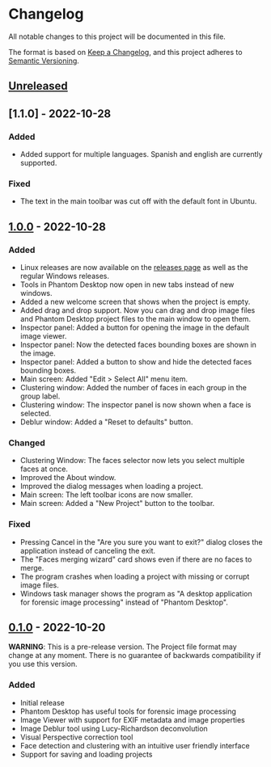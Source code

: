 # Changelog
All notable changes to this project will be documented in this file.

The format is based on [Keep a Changelog](https://keepachangelog.com/en/1.0.0/),
and this project adheres to [Semantic Versioning](https://semver.org/spec/v2.0.0.html).

## [Unreleased]

## [1.1.0] - 2022-10-28

### Added

- Added support for multiple languages. Spanish and english are currently supported.

### Fixed

- The text in the main toolbar was cut off with the default font in Ubuntu.

## [1.0.0] - 2022-10-28

### Added

- Linux releases are now available on the [releases page](https://github.com/jhm-ciberman/phantom-desktop/releases) as well as the regular Windows releases.
- Tools in Phantom Desktop now open in new tabs instead of new windows.
- Added a new welcome screen that shows when the project is empty.
- Added drag and drop support. Now you can drag and drop image files and Phantom Desktop project files to the main window to open them.
- Inspector panel: Added a button for opening the image in the default image viewer.
- Inspector panel: Now the detected faces bounding boxes are shown in the image.
- Inspector panel: Added a button to show and hide the detected faces bounding boxes.
- Main screen: Added "Edit > Select All" menu item.
- Clustering window: Added the number of faces in each group in the group label.
- Clustering window: The inspector panel is now shown when a face is selected.
- Deblur window: Added a "Reset to defaults" button.

### Changed

- Clustering Window: The faces selector now lets you select multiple faces at once.
- Improved the About window.
- Improved the dialog messages when loading a project.
- Main screen: The left toolbar icons are now smaller.
- Main screen: Added a "New Project" button to the toolbar.

### Fixed

- Pressing Cancel in the "Are you sure you want to exit?" dialog closes the application instead of canceling the exit.
- The "Faces merging wizard" card shows even if there are no faces to merge.
- The program crashes when loading a project with missing or corrupt image files.
- Windows task manager shows the program as "A desktop application for forensic image processing" instead of "Phantom Desktop".

## [0.1.0] - 2022-10-20

**WARNING**: This is a pre-release version. The Project file format may change 
at any moment. There is no guarantee of backwards compatibility if you use this
version.

### Added

- Initial release
- Phantom Desktop has useful tools for forensic image processing
- Image Viewer with support for EXIF metadata and image properties
- Image Deblur tool using Lucy-Richardson deconvolution
- Visual Perspective correction tool
- Face detection and clustering with an intuitive user friendly interface
- Support for saving and loading projects


[Unreleased]: https://github.com/jhm-ciberman/phantom-desktop/compare/v0.1.0...HEAD
[1.0.0]: https://github.com/jhm-ciberman/phantom-desktop/compare/v0.1.0...v1.0.0
[0.1.0]: https://github.com/jhm-ciberman/phantom-desktop/releases/tag/v0.1.0
